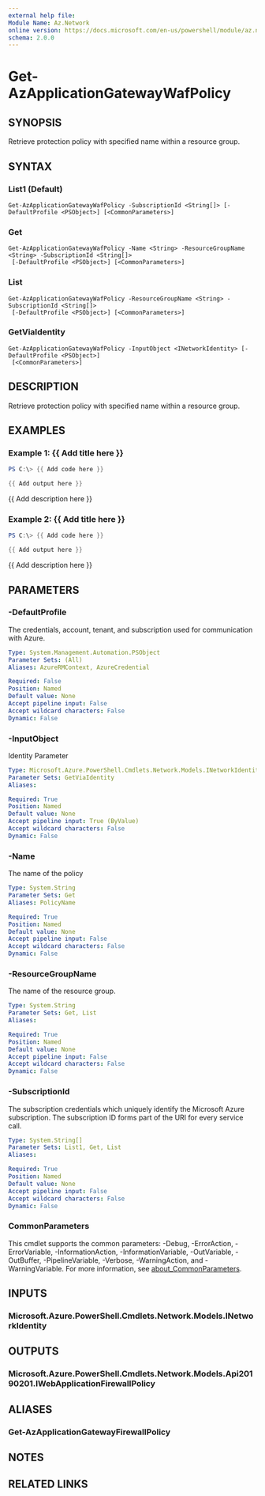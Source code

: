 ```yaml
---
external help file:
Module Name: Az.Network
online version: https://docs.microsoft.com/en-us/powershell/module/az.network/get-azapplicationgatewaywafpolicy
schema: 2.0.0
---
```


# Get-AzApplicationGatewayWafPolicy

## SYNOPSIS
Retrieve protection policy with specified name within a resource group.

## SYNTAX

### List1 (Default)
```
Get-AzApplicationGatewayWafPolicy -SubscriptionId <String[]> [-DefaultProfile <PSObject>] [<CommonParameters>]
```

### Get
```
Get-AzApplicationGatewayWafPolicy -Name <String> -ResourceGroupName <String> -SubscriptionId <String[]>
 [-DefaultProfile <PSObject>] [<CommonParameters>]
```

### List
```
Get-AzApplicationGatewayWafPolicy -ResourceGroupName <String> -SubscriptionId <String[]>
 [-DefaultProfile <PSObject>] [<CommonParameters>]
```

### GetViaIdentity
```
Get-AzApplicationGatewayWafPolicy -InputObject <INetworkIdentity> [-DefaultProfile <PSObject>]
 [<CommonParameters>]
```

## DESCRIPTION
Retrieve protection policy with specified name within a resource group.

## EXAMPLES

### Example 1: {{ Add title here }}
```powershell
PS C:\> {{ Add code here }}

{{ Add output here }}
```

{{ Add description here }}

### Example 2: {{ Add title here }}
```powershell
PS C:\> {{ Add code here }}

{{ Add output here }}
```

{{ Add description here }}

## PARAMETERS

### -DefaultProfile
The credentials, account, tenant, and subscription used for communication with Azure.

```yaml
Type: System.Management.Automation.PSObject
Parameter Sets: (All)
Aliases: AzureRMContext, AzureCredential

Required: False
Position: Named
Default value: None
Accept pipeline input: False
Accept wildcard characters: False
Dynamic: False
```

### -InputObject
Identity Parameter

```yaml
Type: Microsoft.Azure.PowerShell.Cmdlets.Network.Models.INetworkIdentity
Parameter Sets: GetViaIdentity
Aliases:

Required: True
Position: Named
Default value: None
Accept pipeline input: True (ByValue)
Accept wildcard characters: False
Dynamic: False
```

### -Name
The name of the policy

```yaml
Type: System.String
Parameter Sets: Get
Aliases: PolicyName

Required: True
Position: Named
Default value: None
Accept pipeline input: False
Accept wildcard characters: False
Dynamic: False
```

### -ResourceGroupName
The name of the resource group.

```yaml
Type: System.String
Parameter Sets: Get, List
Aliases:

Required: True
Position: Named
Default value: None
Accept pipeline input: False
Accept wildcard characters: False
Dynamic: False
```

### -SubscriptionId
The subscription credentials which uniquely identify the Microsoft Azure subscription.
The subscription ID forms part of the URI for every service call.

```yaml
Type: System.String[]
Parameter Sets: List1, Get, List
Aliases:

Required: True
Position: Named
Default value: None
Accept pipeline input: False
Accept wildcard characters: False
Dynamic: False
```

### CommonParameters
This cmdlet supports the common parameters: -Debug, -ErrorAction, -ErrorVariable, -InformationAction, -InformationVariable, -OutVariable, -OutBuffer, -PipelineVariable, -Verbose, -WarningAction, and -WarningVariable. For more information, see [about_CommonParameters](http://go.microsoft.com/fwlink/?LinkID=113216).

## INPUTS

### Microsoft.Azure.PowerShell.Cmdlets.Network.Models.INetworkIdentity

## OUTPUTS

### Microsoft.Azure.PowerShell.Cmdlets.Network.Models.Api20190201.IWebApplicationFirewallPolicy

## ALIASES

### Get-AzApplicationGatewayFirewallPolicy

## NOTES

## RELATED LINKS

